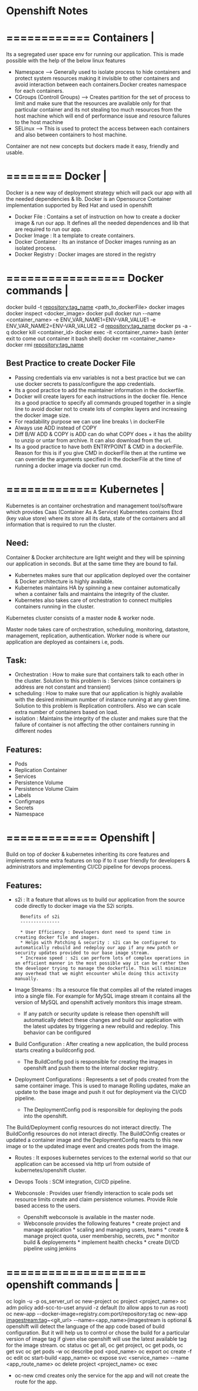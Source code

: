 # Openshift Notes

============
Containers |
============

Its a segregated user space env for running our application. This is made possible with the help of the below linux features

* Namespace --> Generally used to isolate process to hide containers and protect system resources making it invisible to other containers and avoid interaction between each containers.Docker creates namespace for each containers. 
* CGroups (Controll Groups) -->  Creates partition for the set of process to limit and make sure that the resources are available only for that particular container and its not stealing too much resources from the host machine which will end of performance issue and resource failures to the host machine
* SELinux --> This is used to protect the access between each containers and also between containers to host machine. 

Container are not new concepts but dockers made it easy, friendly and usable.

========
Docker | 
========

Docker is a new way of deployment strategy which will pack our app with all the needed dependencies & lib.
Docker is an Opensource Container implementation supported by Red Hat and used in openshift

* Docker File : Contains a set of instruction on how to create a docker image & run our app. It defines all the needed dependences and lib that are required to run our app. 
* Docker Image : It a template to create containers.
* Docker Container : Its an instance of Docker images running as an isolated process.
* Docker Registry : Docker images are stored in the registry 

=================
Docker commands |
=================

docker build -t <repository:tag_name> <path_to_dockerFile>
docker images
docker inspect <docker_image>
docker pull 
docker run --name <container_name> -e ENV_VAR_NAME1=ENV-VAR_VALUE1 -e ENV_VAR_NAME2=ENV-VAR_VALUE2 -d <repository:tag_name>
docker ps -a -q
docker kill <container_id>
docker exec -it <container_name> bash (enter exit to come out container it bash shell)
docker rm <container_name>
docker rmi <repository:tag_name>

Best Practice to create Docker File
------------------------------------

* Passing credentials via env variables is not a best practice but we can use docker secrets to pass/configure the app credentials.
* Its a good practice to add the maintainer information in the dockerfile.
* Docker will create layers for each instructions in the docker file. Hence its a good practice to specify all commands grouped together in a single line to avoid docker not to create lots of complex layers and increasing the docker image size.
* For readability purpose we can use line breaks \ in dockerFile 
* Always use ADD instead of COPY
* Diff B/W ADD & COPY is ADD can do what COPY does + it has the ability to unzip or untar from archive. It can also download from the url.  
* Its a good practice to have both ENTRYPOINT & CMD in a dockerFile. Reason for this is if you give CMD in dockerFile then at the runtime we can override the arguments specified in the dockerFile at the time of running a docker image via docker run cmd.


=============
Kubernetes  |
=============

Kubernetes is an container orchestration and management tool/software which provides Caas (Container As A Service)
Kubernetes contains Etcd (key value store) where its store all its data, state of the containers and all information that is required to run the cluster.

Need:
-----

Container & Docker architecture are light weight and they will be spinning our application in seconds.
But at the same time they are bound to fail. 

* Kubernetes makes sure that our application deployed over the container & Docker architecture is highly available.
* Kubernetes maintains HA by spinning a new container automatically when a container fails and maintains the integrity of the cluster.
* Kubernetes also takes care of orchestration to connect multiples containers running in the cluster.

Kubernetes cluster consists of a master node & worker node.

Master node takes care of orchestration, scheduling, monitoring, datastore, management, replication, authentication.
Worker node is where our application are deployed as containers i.e, pods.

Task:
----- 

* Orchestration : How to make sure that containers talk to each other in the cluster. Solution to this problem is : Services (since containers ip address are not constant and transient)
* scheduling : How to make sure that our application is highly available with the desired minimum number of instance running at any given time. Solution to this problem is Replication controllers. Also we can scale extra number of containers based on load.
* isolation : Maintains the integrity of the cluster and makes sure that the failure of container is not affecting the other containers running in different nodes 


Features:
---------

* Pods
* Replication Container
* Services
* Persistence Volume
* Persistence Volume Claim
* Labels
* Configmaps
* Secrets
* Namespace

=============
Openshift   |
=============

Build on top of docker & kubernetes inheriting its core features and implements some extra features on top if 
to it user friendly for developers & administrators and implementing CI/CD pipeline for devops process.

Features: 
---------

* s2i : It a feature that allows us to build our application from the source code directly to docker image via the S2i scripts.
		
		Benefits of s2i
		---------------
		
		* User Efficiency : Developers dont need to spend time in creating docker file and images.
		* Helps with Patching & security : s2i can be configured to automatically rebuild and redeploy our app if any new patch or security updates provided to our base image stream.
		* Increase speed : s2i can perform lots of complex operations in an efficient manner in the most possible way it can be rather then the developer trying to manage the dockerfile. This will minimize any overhead that we might encounter while doing this activity manually.

* Image Streams : Its a resource file that compiles all of the related images into a single file. For example for MySQL image stream it contains all the version of MySQL and openshift actively monitors this image stream. 
	* If any patch or security update is release then openshift will automatically detect these changes and build our application with the latest updates by triggering a new rebuild and redeploy. This behavior can be configured 

* Build Configuration : After creating a new application, the build process starts creating a buildconfig pod.
	* The BuildConfig pod is responsible for creating the images in openshift and push them to the internal docker registry.

* Deployment Configurations : Represents a set of pods created from the same container image. This is used to manage Rolling updates, make an update to the base image and push it out for deployment via the CI/CD pipeline. 
	* The DeploymentConfig pod is responsible for deploying the pods into the openshift.
	
The Build/Deployment config resources do not interact directly. The BuildConfig resources do not interact directly.
The BuildCOnfig creates or updated a container image and the DeploymentConfig reacts to this new image or to the updated image event and creates pods from  the image.

* Routes : It exposes kubernetes services to the external world so that our application can be accessed via http url from outside of kubernetes/openshift cluster.

* Devops Tools : SCM integration, CI/CD pipeline.

* Webconsole : Provides user friendly interaction to scale pods set resource limits create and claim persistence volumes. Provide Role based access to the users.

	* Openshift webconsole is available in the master node.
	* Webconsole provides the following features
			* create project and manage application 
			* scaling and managing users, teams
			* create & manage project quota, user membership, secrets, pvc
			* monitor build & deployements 
			* implement health checks
			* create DI/CD pipeline using jenkins 			
			
====================
openshift commands |
====================
oc login -u <username> -p <password> os_server_url 
oc new-project
oc project <project_name>
oc adm policy add-scc-to-uset anyuid -z default (to allow apps to run as root)
oc new-app --docker-image=registry.com:port/repository:tag 
oc new-app <imagestream:tag>~<git_url>  --name=<app_name>(imagestream is optional & openshift will detect the language of the app code based of build configuration. But it will help us to control or chose the build for a particular version of image tag if given else openshift will use the latest available tag for the image stream.
oc status
oc get all, oc get project, oc get pods, oc get svc
oc get pods -w
oc describe pod <pod_name>
oc export 
oc create -f 
oc edit 
oc start-build <app_name>
oc expose svc <service_name> --name <app_route_name>
oc delete project <project_name>
oc exec 

* oc-new cmd creates only the service for the app and will not create the route for the app.
